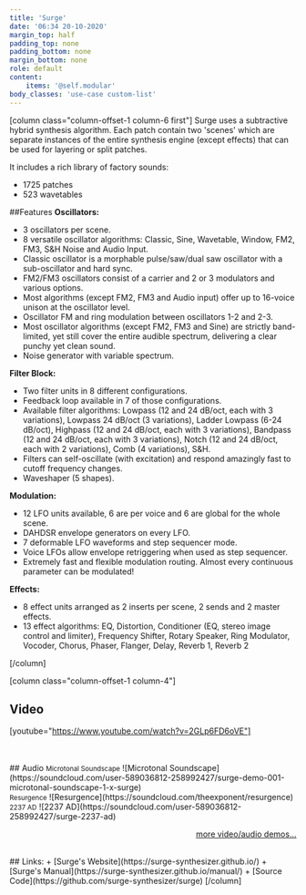 ```yaml
---
title: 'Surge'
date: '06:34 20-10-2020'
margin_top: half
padding_top: none
padding_bottom: none
margin_bottom: none
role: default
content:
    items: '@self.modular'
body_classes: 'use-case custom-list'
---
```

[column class="column-offset-1 column-6 first"]
Surge uses a subtractive hybrid synthesis algorithm. Each patch contain two 'scenes' which are separate instances of the entire synthesis engine (except effects) that can be used for layering or split patches.

It includes a rich library of factory sounds:

+ 1725 patches
+ 523 wavetables

##Features
**Oscillators:**
+ 3 oscillators per scene.
+ 8 versatile oscillator algorithms: Classic, Sine, Wavetable, Window, FM2, FM3, S&H Noise and Audio Input.
+ Classic oscillator is a morphable pulse/saw/dual saw oscillator with a sub-oscillator and hard sync.
+ FM2/FM3 oscillators consist of a carrier and 2 or 3 modulators and various options.
+ Most algorithms (except FM2, FM3 and Audio input) offer up to 16-voice unison at the oscillator level.
+ Oscillator FM and ring modulation between oscillators 1-2 and 2-3.
+ Most oscillator algorithms (except FM2, FM3 and Sine) are strictly band-limited, yet still cover the entire audible spectrum, delivering a clear punchy yet clean sound.
+ Noise generator with variable spectrum.

**Filter Block:**
+ Two filter units in 8 different configurations.
+ Feedback loop available in 7 of those configurations.
+ Available filter algorithms: Lowpass (12 and 24 dB/oct, each with 3 variations), Lowpass 24 dB/oct (3 variations), Ladder Lowpass (6-24 dB/oct), Highpass (12 and 24 dB/oct, each with 3 variations), Bandpass (12 and 24 dB/oct, each with 3 variations), Notch (12 and 24 dB/oct, each with 2 variations), Comb (4 variations), S&H.
+ Filters can self-oscillate (with excitation) and respond amazingly fast to cutoff frequency changes.
+ Waveshaper (5 shapes).

**Modulation:**
+ 12 LFO units available, 6 are per voice and 6 are global for the whole scene.
+ DAHDSR envelope generators on every LFO.
+ 7 deformable LFO waveforms and step sequencer mode.
+ Voice LFOs allow envelope retriggering when used as step sequencer.
+ Extremely fast and flexible modulation routing. Almost every continuous parameter can be modulated!

**Effects:**
+ 8 effect units arranged as 2 inserts per scene, 2 sends and 2 master effects.
+ 13 effect algorithms: EQ, Distortion, Conditioner (EQ, stereo image control and limiter), Frequency Shifter, Rotary Speaker, Ring Modulator, Vocoder, Chorus, Phaser, Flanger, Delay, Reverb 1, Reverb 2

[/column]

[column class="column-offset-1 column-4"]
## Video
[youtube="https://www.youtube.com/watch?v=2GLp6FD6oVE"]
<!--[youtube="https://www.youtube.com/watch?v=ryOhX7xFZ8g"]
[youtube="https://www.youtube.com/watch?v=a9vKAOwXyMc"]-->
<br>
<br>
## Audio
<small>Microtonal Soundscape</small>
![Microtonal Soundscape](https://soundcloud.com/user-589036812-258992427/surge-demo-001-microtonal-soundscape-1-x-surge)
<br>
<small>Resurgence</small>
![Resurgence](https://soundcloud.com/theexponent/resurgence)
<br>
<small>2237 AD</small>
![2237 AD](https://soundcloud.com/user-589036812-258992427/surge-2237-ad)
<br>
<p align="right">
 <a href="https://wiki.zynthian.org/index.php/Zynthian_Sound_Demos" target="_blank">more video/audio demos...</a>
</p>
<br>
## Links:
+ [Surge's Website](https://surge-synthesizer.github.io/)
+ [Surge's Manual](https://surge-synthesizer.github.io/manual/)
+ [Source Code](https://github.com/surge-synthesizer/surge)
[/column]

